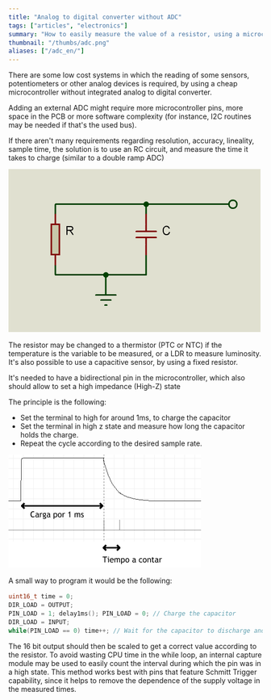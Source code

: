 ```yaml
---
title: "Analog to digital converter without ADC"
tags: ["articles", "electronics"]
summary: "How to easily measure the value of a resistor, using a microcontroller without Analog to Digital converters."
thumbnail: "/thumbs/adc.png"
aliases: ["/adc_en/"]
---
```


There are some low cost systems in which the reading of some sensors, potentiometers or other analog devices is required, by using a cheap microcontroller without integrated analog to digital converter.

Adding an external ADC might require more microcontroller pins, more space in the PCB or more software complexity (for instance, I2C routines may be needed if that's the used bus).

If there aren't many requirements regarding resolution, accuracy, lineality, sample time, the solution is to use an RC circuit, and measure the time it takes to charge (similar to a double ramp ADC)

![RC Circuit](/images/rc.png)

The resistor may be changed to a thermistor (PTC or NTC) if the temperature is the variable to be measured, or a LDR to measure luminosity. It's also possible to use a capacitive sensor, by using a fixed resistor.

It's needed to have a bidirectional pin in the microcontroller, which also should allow to set a high impedance (High-Z) state

The principle is the following:
* Set the terminal to high for around 1ms, to charge the capacitor</li>
* Set the terminal in high z state and measure how long the capacitor holds the charge.</li>
* Repeat the cycle according to the desired sample rate.</li>

![Charge/Discharge RC cycle](/images/descarga.png)

A small way to program it would be the following:

```c
uint16_t time = 0;
DIR_LOAD = OUTPUT;
PIN_LOAD = 1; delay1ms(); PIN_LOAD = 0; // Charge the capacitor
DIR_LOAD = INPUT;
while(PIN_LOAD == 0) time++; // Wait for the capacitor to discharge and count the time
```

The 16 bit output should then be scaled to get a correct value according to the resistor. To avoid wasting CPU time in the while loop, an internal capture module may be used to easily count the interval during which the pin was in a high state. This method works best with pins that feature Schmitt Trigger capability, since it helps to remove the dependence of the supply voltage in the measured times.


